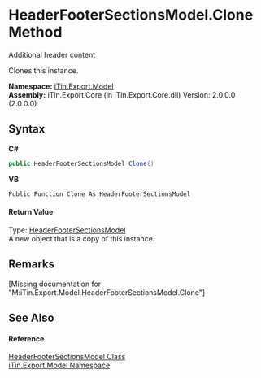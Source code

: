# HeaderFooterSectionsModel.Clone Method 
Additional header content 

Clones this instance.

**Namespace:**&nbsp;<a href="N_iTin_Export_Model">iTin.Export.Model</a><br />**Assembly:**&nbsp;iTin.Export.Core (in iTin.Export.Core.dll) Version: 2.0.0.0 (2.0.0.0)

## Syntax

**C#**<br />
``` C#
public HeaderFooterSectionsModel Clone()
```

**VB**<br />
``` VB
Public Function Clone As HeaderFooterSectionsModel
```


#### Return Value
Type: <a href="T_iTin_Export_Model_HeaderFooterSectionsModel">HeaderFooterSectionsModel</a><br />A new object that is a copy of this instance.

## Remarks
\[Missing <remarks> documentation for "M:iTin.Export.Model.HeaderFooterSectionsModel.Clone"\]

## See Also


#### Reference
<a href="T_iTin_Export_Model_HeaderFooterSectionsModel">HeaderFooterSectionsModel Class</a><br /><a href="N_iTin_Export_Model">iTin.Export.Model Namespace</a><br />